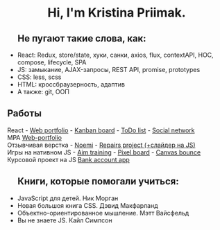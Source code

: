 <h1 align="center">Hi, I'm Kristina Priimak.</h1>

<ul>
<h2>Не пугают такие слова, как:</h2>
<li>React: Redux, store/state, хуки, санки, axios, flux, contextAPI, HOC, compose, lifecycle, SPA</li>
<li>JS: замыкание,  AJAX-запросы, REST API, promise, prototypes</li>
<li>CSS: less, scss</li>
<li>HTML: кроссбраузерность, адаптив</li>
<li>А также: git, ООП</li>
</ul>

<h2>Работы</h2>
React 
- <a href="https://krisprymak.github.io/portfolio_react/">Web portfolio</a>
- <a href="https://krisprymak.github.io/kanban_react/">Kanban board</a>
- <a href="https://krisprymak.github.io/todo_list">ToDo list</a>
- <a href="https://github.com/KrisPrymak/forest_network">Social network</a>
<br>
MPA <a href="https://krisprymak.github.io/web_portfolio/">Web-portfolio</a>
<br>
Отзывчивая верстка 
- <a href="https://krisprymak.github.io/Noemi/">Noemi</a>
- <a href="https://krisprymak.github.io/repairs_project/">Repairs project (+слайдер на JS)</a>
<br>
Игры на нативном JS
- <a href="https://krisprymak.github.io/aim_training/">Aim training</a>
- <a href="https://krisprymak.github.io/contentGeneration/">Pixel board</a>
- <a href="https://krisprymak.github.io/Bounce/">Canvas bounce</a>
<br>
Курсовой проект на JS <a href="https://github.com/KrisPrymak/bank_account_app/">Bank account app</a>

<ul> 
<h2>Книги, которые помогали учиться:</h2>
<li>JavaScript для детей. Ник Морган</li>
<li>Новая большоя книга CSS. Дэвид Макфарланд</li>
<li>Объектно-ориентированное мышление. Мэтт Вайсфельд</li>
<li>Вы не знаете JS. Кайл Симпсон</li>
</ul> 
